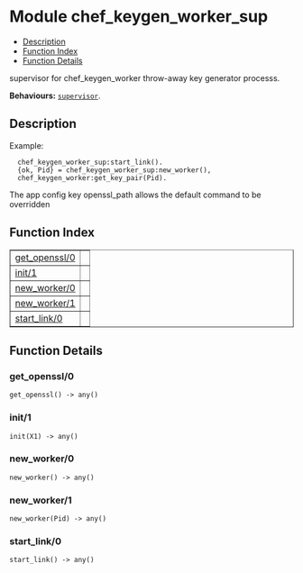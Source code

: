 

# Module chef_keygen_worker_sup #
* [Description](#description)
* [Function Index](#index)
* [Function Details](#functions)

supervisor for chef_keygen_worker throw-away key generator processs.

__Behaviours:__ [`supervisor`](supervisor.md).

<a name="description"></a>

## Description ##
Example:

```
  chef_keygen_worker_sup:start_link().
  {ok, Pid} = chef_keygen_worker_sup:new_worker(),
  chef_keygen_worker:get_key_pair(Pid).
```

The app config key openssl_path allows the default command to be overridden
<a name="index"></a>

## Function Index ##


<table width="100%" border="1" cellspacing="0" cellpadding="2" summary="function index"><tr><td valign="top"><a href="#get_openssl-0">get_openssl/0</a></td><td></td></tr><tr><td valign="top"><a href="#init-1">init/1</a></td><td></td></tr><tr><td valign="top"><a href="#new_worker-0">new_worker/0</a></td><td></td></tr><tr><td valign="top"><a href="#new_worker-1">new_worker/1</a></td><td></td></tr><tr><td valign="top"><a href="#start_link-0">start_link/0</a></td><td></td></tr></table>


<a name="functions"></a>

## Function Details ##

<a name="get_openssl-0"></a>

### get_openssl/0 ###

`get_openssl() -> any()`

<a name="init-1"></a>

### init/1 ###

`init(X1) -> any()`

<a name="new_worker-0"></a>

### new_worker/0 ###

`new_worker() -> any()`

<a name="new_worker-1"></a>

### new_worker/1 ###

`new_worker(Pid) -> any()`

<a name="start_link-0"></a>

### start_link/0 ###

`start_link() -> any()`

